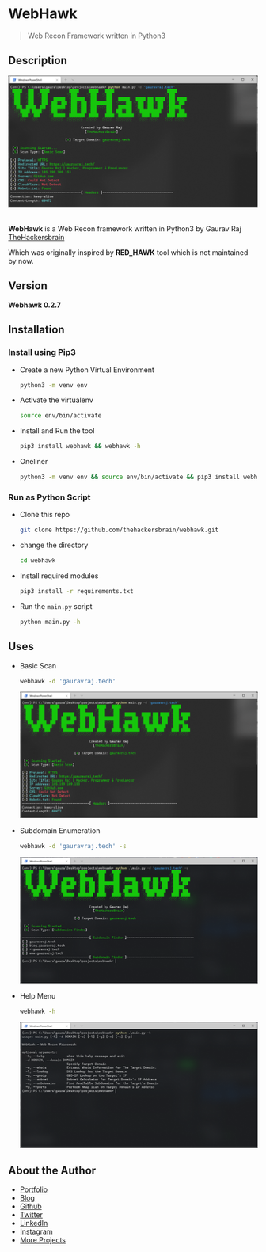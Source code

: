 # WebHawk

> Web Recon Framework written in Python3

## Description

![WebHawk Banner Image](https://raw.githubusercontent.com/thehackersbrain/webhawk/main/screenshots/webhawk.png?token=AIY2SQM2ACU5ZBBWXDLXCGDBMIGRG)

<br/>**WebHawk** is a Web Recon framework written in Python3 by Gaurav Raj [TheHackersbrain](https://gauravraj.tech)

Which was originally inspired by **RED_HAWK** tool which is not maintained by now.

## Version

**Webhawk 0.2.7**

## Installation

### Install using Pip3

-   Create a new Python Virtual Environment
    ```bash
    python3 -m venv env
    ```
-   Activate the virtualenv

    ```bash
    source env/bin/activate
    ```

-   Install and Run the tool

    ```bash
    pip3 install webhawk && webhawk -h
    ```

-   Oneliner
    ```bash
    python3 -m venv env && source env/bin/activate && pip3 install webhawk && webhawk -h
    ```

### Run as Python Script

-   Clone this repo

    ```bash
    git clone https://github.com/thehackersbrain/webhawk.git
    ```

-   change the directory

    ```bash
    cd webhawk
    ```

-   Install required modules

    ```bash
    pip3 install -r requirements.txt
    ```

-   Run the `main.py` script
    ```bash
    python main.py -h
    ```

## Uses

-   Basic Scan

    ```bash
    webhawk -d 'gauravraj.tech'
    ```

    ![Basic Scan](https://raw.githubusercontent.com/thehackersbrain/webhawk/main/screenshots/webhawk.png?token=AIY2SQM2ACU5ZBBWXDLXCGDBMIGRG)

-   Subdomain Enumeration

    ```bash
    webhawk -d 'gauravraj.tech' -s
    ```

    ![Subdomain Enumeration](https://raw.githubusercontent.com/thehackersbrain/webhawk/main/screenshots/subdomain.png?token=AIY2SQKNBZVQQ6SC4CPVJSLBMIJS2)

-   Help Menu
    ```bash
    webhawk -h
    ```
    ![Help Menu](https://raw.githubusercontent.com/thehackersbrain/webhawk/main/screenshots/help_menu.png?token=AIY2SQO4TK5QZFOY6E7YSK3BMIJUI)

## About the Author

-   [Portfolio](https://gauravraj.tech/)
-   [Blog](https://blog.gauravraj.tech/)
-   [Github](https://github.com/thehackersbrain)
-   [Twitter](https://twitter.com/thehackersbrain/)
-   [LinkedIn](https://linkedin.com/in/thehackersbrain/)
-   [Instagram](https://www.instagram.com/thehackersbrain/)
-   [More Projects](https://github.com/thehackersbrain?tab=repositories)
